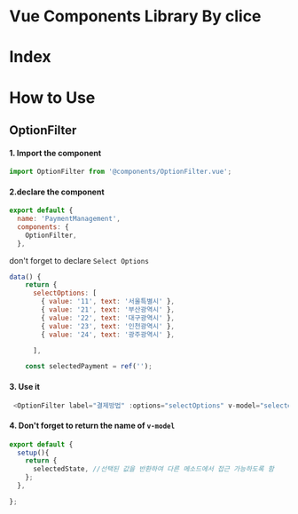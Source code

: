 # Vue Components Library By clice 
# Index


# How to Use
## OptionFilter
#### 1. Import the component
```js
import OptionFilter from '@components/OptionFilter.vue';
```

#### 2.declare the component
```js
export default {
  name: 'PaymentManagement',
  components: {
    OptionFilter,
  },
```

don't forget to declare `Select Options`

```js
data() {
    return {
      selectOptions: [
        { value: '11', text: '서울특별시' },
        { value: '21', text: '부산광역시' },
        { value: '22', text: '대구광역시' },
        { value: '23', text: '인천광역시' },
        { value: '24', text: '광주광역시' },

      ],
```


```js
    const selectedPayment = ref('');

```
#### 3. Use it

```js
 <OptionFilter label="결제방법" :options="selectOptions" v-model="selectedState" />

```

#### 4. Don't forget to return the name of `v-model` 
```js
export default {
  setup(){
    return {
      selectedState, //선택된 값을 반환하여 다른 메소드에서 접근 가능하도록 함
    };
  },

};
```
